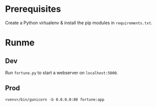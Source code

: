 # Prerequisites
Create a Python virtualenv & install the pip modules in `requirements.txt`.


# Runme 

## Dev
Run `fortune.py` to start a webserver on `localhost:5000`.

## Prod
`<venv>/bin/gunicorn -b 0.0.0.0:80 fortune:app`
